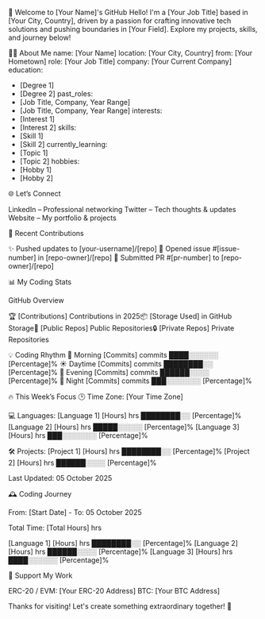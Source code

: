 🌟 Welcome to [Your Name]'s GitHub
Hello! I'm a [Your Job Title] based in [Your City, Country], driven by a passion for crafting innovative tech solutions and pushing boundaries in [Your Field]. Explore my projects, skills, and journey below!

🧑‍💻 About Me
name: [Your Name]
location: [Your City, Country]
from: [Your Hometown]
role: [Your Job Title]
company: [Your Current Company]
education:
  - [Degree 1]
  - [Degree 2]
past_roles:
  - [Job Title, Company, Year Range]
  - [Job Title, Company, Year Range]
interests:
  - [Interest 1]
  - [Interest 2]
skills:
  - [Skill 1]
  - [Skill 2]
currently_learning:
  - [Topic 1]
  - [Topic 2]
hobbies:
  - [Hobby 1]
  - [Hobby 2]


🌐 Let’s Connect

LinkedIn – Professional networking
Twitter – Tech thoughts & updates
Website – My portfolio & projects


🚀 Recent Contributions


✨ Pushed updates to [your-username]/[repo]
🐛 Opened issue #[issue-number] in [repo-owner]/[repo]
🔄 Submitted PR #[pr-number] to [repo-owner]/[repo]




📊 My Coding Stats

GitHub Overview

🏆 [Contributions] Contributions in 2025📦 [Storage Used] in GitHub Storage📜 [Public Repos] Public Repositories🔒 [Private Repos] Private Repositories  

💡 Coding Rhythm
🌅 Morning  [Commits] commits  ████░░░░░░ [Percentage]%
☀️ Daytime  [Commits] commits  ████████░░ [Percentage]%
🌙 Evening  [Commits] commits  ██████░░░░ [Percentage]%
🌌 Night    [Commits] commits  ███░░░░░░░ [Percentage]%

🔥 This Week’s Focus
🕒 Time Zone: [Your Time Zone]

💻 Languages:
[Language 1]  [Hours] hrs  ████████░░ [Percentage]%
[Language 2]  [Hours] hrs  █████░░░░░ [Percentage]%
[Language 3]  [Hours] hrs  ███░░░░░░░ [Percentage]%

🛠️ Projects:
[Project 1]  [Hours] hrs  ████████░░ [Percentage]%
[Project 2]  [Hours] hrs  ██████░░░░ [Percentage]%

Last Updated: 05 October 2025



🕰️ Coding Journey

From: [Start Date] - To: 05 October 2025

Total Time: [Total Hours] hrs

[Language 1]  [Hours] hrs  ████████░░ [Percentage]%
[Language 2]  [Hours] hrs  ██████░░░░ [Percentage]%
[Language 3]  [Hours] hrs  ████░░░░░░ [Percentage]%




🙌 Support My Work

ERC-20 / EVM: [Your ERC-20 Address]
BTC: [Your BTC Address]


Thanks for visiting! Let's create something extraordinary together! 🚀
